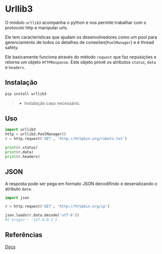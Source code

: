 # Urllib3
  
O módulo `urllib3` acompanha o python e nos permite trabalhar com o protocolo http e manipular urls.  

Ele tem características que ajudam os desenvolvedores como um pool para gerenciamento de todos os detalhes de conexões(`PoolManager`) e é thread safety.  

Ele basicamente funciona através do método `request` que faz requisições e retorna um objeto `HTTPResponse`. Este objeto provê os atributos `status`, `data` e `headers`.  

## Instalação
  
```py
pip install urllib3
```
  
> * Instalação caso necessário.  

## Uso
  
```py
import urllib3
http = urllib3.PoolManager()
r = http.request('GET', 'http://httpbin.org/robots.txt')

print(r.status)
print(r.data)
print(r.headers)
```  

## JSON
  
A resposta pode ser pega em formato JSON decodifindo e deserializando o atributo `data`:  

```py
import json

r = http.request('GET', 'http://httpbin.org/ip')

json.loads(r.data.decode('utf-8'))
#{'origin': '127.0.0.1'}

```
  
## Referências

[Docs](http://urllib3.readthedocs.io/en/latest/index.html)
  
